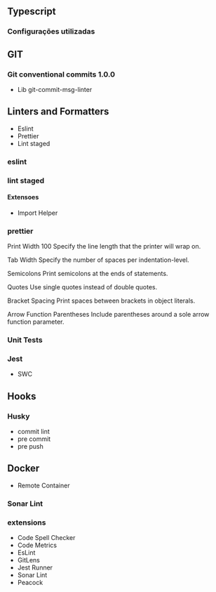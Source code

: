 ## Typescript

### Configurações utilizadas

## GIT

### Git conventional commits 1.0.0

- Lib git-commit-msg-linter

## Linters and Formatters

- Eslint
- Prettier
- Lint staged

### eslint
### lint staged 
#### Extensoes

- Import Helper

### prettier

Print Width 100
Specify the line length that the printer will wrap on.

Tab Width
Specify the number of spaces per indentation-level.

Semicolons
Print semicolons at the ends of statements.

Quotes
Use single quotes instead of double quotes.

Bracket Spacing
Print spaces between brackets in object literals.

Arrow Function Parentheses
Include parentheses around a sole arrow function parameter.

### Unit Tests

### Jest
- SWC

## Hooks
### Husky
- commit lint
- pre commit 
- pre push

## Docker
- Remote Container

### Sonar Lint

### extensions
- Code Spell Checker
- Code Metrics
- EsLint
- GitLens
- Jest Runner
- Sonar Lint
- Peacock

